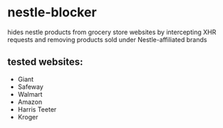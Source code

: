 # nestle-blocker

hides nestle products from grocery store websites by intercepting XHR requests and removing products sold under Nestle-affiliated brands

## tested websites:

- Giant
- Safeway
- Walmart
- Amazon
- Harris Teeter
- Kroger
